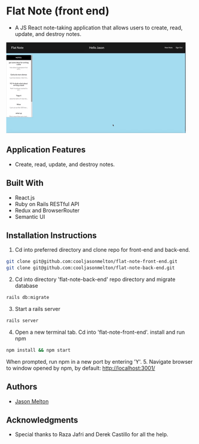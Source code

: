 # Flat Note (front end)
* A JS React note-taking application that allows users to create, read, update, and destroy notes.  

![demo-of-app](https://github.com/cooljasonmelton/flat-note-front-end/blob/master/Animated%20GIF-downsized_large%20(1).gif?raw=true)​

## Application Features
* Create, read, update, and destroy notes. 

## Built With​
* React.js
* Ruby on Rails RESTful API
* Redux and BrowserRouter
* Semantic UI
​
## Installation Instructions
1. Cd into preferred directory and clone repo for front-end and back-end.
```bash
git clone git@github.com:cooljasonmelton/flat-note-front-end.git
git clone git@github.com:cooljasonmelton/flat-note-back-end.git
```
2. Cd into directory 'flat-note-back-end' repo directory and migrate database
```bash
rails db:migrate
```
3. Start a rails server
```bash
rails server
```
4. Open a new terminal tab. Cd into 'flat-note-front-end'. install and run npm 
```bash
npm install && npm start
```
When prompted, run npm in a new port by entering 'Y'.
5. Navigate browser to window opened by npm, by default: <a href='http://localhost:3001/'> http://localhost:3001/ </a> 

## Authors
* <a href='https://github.com/cooljasonmelton'> Jason Melton</a>

## Acknowledgments
* Special thanks to Raza Jafri and Derek Castillo for all the help.




